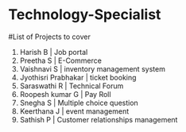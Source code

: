 # Technology-Specialist
#List of Projects to cover 
1. Harish B | Job portal
2. Preetha S | E-Commerce
3. Vaishnavi S | inventory management system
4. Jyothisri Prabhakar | ticket booking
5. Saraswathi R | Technical Forum
6. Roopesh kumar G | Pay Roll
7. Snegha S | Multiple choice question
8. Keerthana J | event management
9. Sathish P | Customer relationships management

